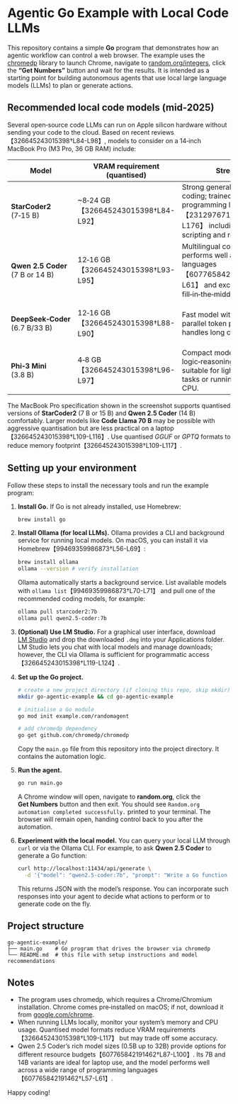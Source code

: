 # Agentic Go Example with Local Code LLMs

This repository contains a simple **Go** program that demonstrates how an agentic workflow can control a web browser.  The example uses the [chromedp](https://github.com/chromedp/chromedp) library to launch Chrome, navigate to [random.org/integers](https://www.random.org/integers/), click the **“Get Numbers”** button and wait for the results.  It is intended as a starting point for building autonomous agents that use local large language models (LLMs) to plan or generate actions.

## Recommended local code models (mid‑2025)

Several open‑source code LLMs can run on Apple silicon hardware without sending your code to the cloud.  Based on recent reviews【326645243015398†L84-L98】, models to consider on a 14‑inch MacBook Pro (M3 Pro, 36 GB RAM) include:

| Model | VRAM requirement (quantised) | Strengths | Notes |
|------|-------------------------------|----------|------|
| **StarCoder2** (7‑15 B) | ~8‑24 GB【326645243015398†L84-L92】 | Strong general‑purpose coding; trained on 600+ programming languages【231297671492799†L149-L176】 including Go; good for scripting and research. | Use `ollama pull starcoder2:7b` for a smaller footprint. |
| **Qwen 2.5 Coder** (7 B or 14 B) | 12‑16 GB【326645243015398†L93-L95】 | Multilingual coding assistant; performs well across 40+ languages【607765842191462†L57-L61】 and excels at fill‑in‑the‑middle editing. | Use `ollama pull qwen2.5-coder:7b` for Go coding tasks. |
| **DeepSeek‑Coder** (6.7 B/33 B) | 12‑16 GB【326645243015398†L88-L90】 | Fast model with advanced parallel token prediction; handles long contexts well. | Larger variants require >24 GB of GPU memory. |
| **Phi‑3 Mini** (3.8 B) | 4‑8 GB【326645243015398†L96-L97】 | Compact model with solid logic‑reasoning abilities; suitable for lightweight coding tasks or running entirely on CPU. | Ideal when memory is constrained or for quick prototyping. |

The MacBook Pro specification shown in the screenshot supports quantised versions of **StarCoder2** (7 B or 15 B) and **Qwen 2.5 Coder** (14 B) comfortably.  Larger models like **Code Llama 70 B** may be possible with aggressive quantisation but are less practical on a laptop【326645243015398†L109-L116】.  Use quantised *GGUF* or *GPTQ* formats to reduce memory footprint【326645243015398†L109-L117】.

## Setting up your environment

Follow these steps to install the necessary tools and run the example program:

1. **Install Go.**  If Go is not already installed, use Homebrew:
   ```bash
   brew install go
   ```

2. **Install Ollama (for local LLMs).**  Ollama provides a CLI and background service for running local models.  On macOS, you can install it via Homebrew【99469359986873†L56-L69】:
   ```bash
   brew install ollama
   ollama --version # verify installation
   ```
   Ollama automatically starts a background service.  List available models with `ollama list`【99469359986873†L70-L71】 and pull one of the recommended coding models, for example:
   ```bash
   ollama pull starcoder2:7b
   ollama pull qwen2.5-coder:7b
   ```

3. **(Optional) Use LM Studio.**  For a graphical user interface, download [LM Studio](https://lmstudio.ai) and drop the downloaded `.dmg` into your Applications folder.  LM Studio lets you chat with local models and manage downloads; however, the CLI via Ollama is sufficient for programmatic access【326645243015398†L119-L124】.

4. **Set up the Go project.**
   ```bash
   # create a new project directory (if cloning this repo, skip mkdir)
   mkdir go-agentic-example && cd go-agentic-example

   # initialise a Go module
   go mod init example.com/randomagent

   # add chromedp dependency
   go get github.com/chromedp/chromedp
   ```
   Copy the `main.go` file from this repository into the project directory.  It contains the automation logic.

5. **Run the agent.**
   ```bash
   go run main.go
   ```

   A Chrome window will open, navigate to **random.org**, click the **Get Numbers** button and then exit.  You should see `Random.org automation completed successfully.` printed to your terminal.  The browser will remain open, handing control back to you after the automation.

6. **Experiment with the local model.**  You can query your local LLM through `curl` or via the Ollama CLI.  For example, to ask **Qwen 2.5 Coder** to generate a Go function:
   ```bash
   curl http://localhost:11434/api/generate \
     -d '{"model": "qwen2.5-coder:7b", "prompt": "Write a Go function to compute factorial.", "stream": false}'
   ```
   This returns JSON with the model’s response.  You can incorporate such responses into your agent to decide what actions to perform or to generate code on the fly.

## Project structure

```
go-agentic-example/
├── main.go    # Go program that drives the browser via chromedp
└── README.md  # this file with setup instructions and model recommendations
```

## Notes

* The program uses chromedp, which requires a Chrome/Chromium installation.  Chrome comes pre‑installed on macOS; if not, download it from [google.com/chrome](https://www.google.com/chrome/).
* When running LLMs locally, monitor your system’s memory and CPU usage.  Quantised model formats reduce VRAM requirements【326645243015398†L109-L117】 but may trade off some accuracy.
* Qwen 2.5 Coder’s rich model sizes (0.5B up to 32B) provide options for different resource budgets【607765842191462†L87-L100】.  Its 7B and 14B variants are ideal for laptop use, and the model performs well across a wide range of programming languages【607765842191462†L57-L61】.

Happy coding!
